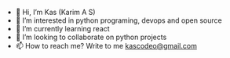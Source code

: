 - 👋 Hi, I’m Kas (Karim A S)
- 👀 I’m interested in python programing, devops and open source
- 🌱 I’m currently learning react
- 💞️ I’m looking to collaborate on python projects
- 📫 How to reach me? Write to me kascodeo@gmail.com

<!---
kascodeo/kascodeo is a ✨ special ✨ repository because its `README.md` (this file) appears on your GitHub profile.
You can click the Preview link to take a look at your changes.
--->
